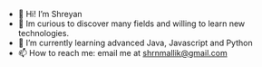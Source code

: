 - 👋 Hi! I’m Shreyan
- 👀 Im curious to discover many fields and willing to learn new technologies.
- 🌱 I’m currently learning advanced Java, Javascript and Python
- 📫 How to reach me: email me at shrnmallik@gmail.com

<!---
Shreneken/Shreneken is a ✨ special ✨ repository because its `README.md` (this file) appears on your GitHub profile.
You can click the Preview link to take a look at your changes.
--->
